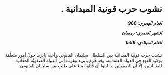 <h1 dir="rtl">نشوب حرب قونية الميدانية .</h1>

<h5 dir="rtl">العام الهجري:  966

الشهر القمري: رمضان

العام الميلادي: 1559</h5>

<p dir="rtl">نشبت حرب قونيَّة الميدانية بين السلطان سليمان القانوني وأخيه بايزيد حولَ أمور متعلِّقة بولاية العهدِ في الدولة العثمانية، وقد هُزِمَ بايزيد وهَرَب إلى الدولة الصفويَّة المعادية للعثمانيين، إلَّا أن الصفويين ما لبثوا أن قتلوه بناءً على طلبٍ مِن سليمان القانوني.</p></br>
